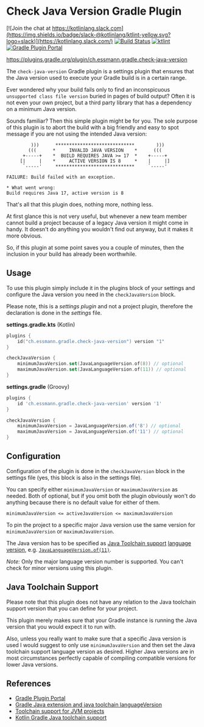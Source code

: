 # Check Java Version Gradle Plugin

[![Join the chat at https://kotlinlang.slack.com](https://img.shields.io/badge/slack-@kotlinlang/ktlint-yellow.svg?logo=slack)](https://kotlinlang.slack.com/)
[![Build Status](https://github.com/<OWNER>/<REPOSITORY>/actions/workflows/<WORKFLOW_FILE>/badge.svg)](https://github.com/brunoessmann/check-java-version-gradle-plugin/actions)
[![ktlint](https://img.shields.io/badge/code%20style-%E2%9D%A4-FF4081.svg)](https://ktlint.github.io/)
[![Gradle Plugin Portal](https://img.shields.io/maven-metadata/v/https/plugins.gradle.org/m2/ch/essmann/gradle/check-java-version/ch.essmann.gradle.check-java-version.gradle.plugin/maven-metadata.xml.svg?colorB=007ec6&label=gradlePluginPortal)](https://plugins.gradle.org/plugin/ch.essmann.gradle.check-java-version)

https://plugins.gradle.org/plugin/ch.essmann.gradle.check-java-version

The `check-java-version` Gradle plugin is a settings plugin that ensures that
the Java version used to execute your Gradle build is in a certain range. 

Ever wondered why your build fails only to find an inconspicuous 
`unsupported class file version` buried in pages of build output?
Often it is not even your own project, but a third party library that has a
dependency on a minimum Java version.

Sounds familiar? Then this simple plugin might be for you. The sole purpose 
of this plugin is to abort the build with a big friendly and easy to spot
message if you are not using the intended Java version:

```
         )))      *****************************        )))
        (((      *     INVALID JAVA VERSION    *      (((
      +-----+    *  BUILD REQUIRES JAVA >= 17  *    +-----+
     [|     |    *     ACTIVE VERSION IS 8     *    |     |]
      `-----'     *****************************     `-----'

FAILURE: Build failed with an exception.

* What went wrong:
Build requires Java 17, active version is 8
```

That's all that this plugin does, nothing more, nothing less.

At first glance this is not very useful, but whenever a new team member cannot
build a project because of a legacy Java version it might come in handy. It 
doesn't do anything you wouldn't find out anyway, but it makes it more obvious.

So, if this plugin at some point saves you a couple of minutes, then the 
inclusion in your build has already been worthwhile.

## Usage

To use this plugin simply include it in the plugins block of your settings
and configure the Java version you need in the `checkJavaVersion` block.

Please note, this is a _settings plugin_ and not a project plugin, therefore 
the declaration is done in the _settings_ file.

**settings.gradle.kts** (Kotlin)
```kotlin
plugins {
    id("ch.essmann.gradle.check-java-version") version "1"
}

checkJavaVersion {
	minimumJavaVersion.set(JavaLanguageVersion.of(8)) // optional
	maximumJavaVersion.set(JavaLanguageVersion.of(11)) // optional
}
```

**settings.gradle** (Groovy)
```groovy
plugins {
    id 'ch.essmann.gradle.check-java-version' version '1'
}

checkJavaVersion {
	minimumJavaVersion = JavaLanguageVersion.of('8') // optional
	maximumJavaVersion = JavaLanguageVersion.of('11') // optional
}
```

## Configuration

Configuration of the plugin is done in the `checkJavaVersion` block in the
settings file (yes, this block is also in the settings file).

You can specify either `minimumJavaVersion` or `maximumJavaVersion` as needed.
Both of optional, but if you omit both the plugin obviously won't do anything
because there is no default value for either of them.

```
minimumJavaVersion <= activeJavaVersion <= maximumJavaVersion
```

To pin the project to a specific major Java version use the same version
for `minimumJavaVersion` or `maximumJavaVersion`.

The Java version has to be specified as 
[Java Toolchain support](https://docs.gradle.org/current/userguide/toolchains.html)
[language version](https://docs.gradle.org/current/javadoc/org/gradle/jvm/toolchain/JavaLanguageVersion.html),
e.g. [`JavaLanguageVersion.of(11)`](https://docs.gradle.org/current/javadoc/org/gradle/jvm/toolchain/JavaLanguageVersion.html).

*Note:* Only the major language version number is supported. You can't check
for minor versions using this plugin.

## Java Toolchain Support

Please note that this plugin does not have any relation to the Java toolchain
support version that you can define for your project.

This plugin merely makes sure that your Gradle instance is running the Java
version that you would expect it to run with.

Also, unless you really want to make sure that a specific Java version is used 
I would suggest to only use `minimumJavaVersion` and then set the Java 
toolchain support language version as desired. Higher Java versions are in
most circumstances perfectly capable of compiling compatible versions for 
lower Java versions.

## References

- [Gradle Plugin Portal](https://plugins.gradle.org/plugin/ch.essmann.gradle.check-java-version)
- [Gradle Java extension and java toolchain languageVersion](https://docs.gradle.org/current/userguide/java_plugin.html#sec:java-extension)
- [Toolchain support for JVM projects](https://docs.gradle.org/current/userguide/toolchains.html)
- [Kotlin Gradle Java toolchain support](https://kotlinlang.org/docs/gradle.html#gradle-java-toolchains-support)
